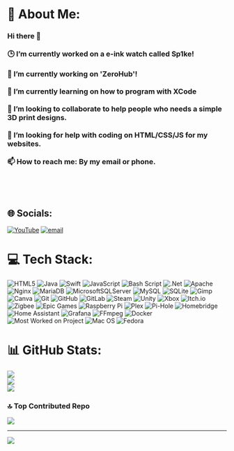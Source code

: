 

# 💫 About Me:
### Hi there 👋<br><br>🕒 I’m currently worked on a e-ink watch called Sp1ke!<br><br>🔭 I’m currently working on 'ZeroHub'!<br><br>🌱 I’m currently learning on how to program with XCode<br><br>👯 I’m looking to collaborate to help people who needs a simple 3D print designs.<br><br>🤔 I’m looking for help with coding on HTML/CSS/JS for my websites.<br><br>📫 How to reach me: By my email or phone.<br><br><!--<br>**diliboy88/diliboy88** is a ✨ _special_ ✨ repository because its `README.md` (this file) appears on your GitHub profile.<br><br><br><br>🔭 I’m currently working on DiBell https://github.com/diliboy88/DiBell<br>🌱 I’m currently learning on how to program with XCode<br>👯 I’m looking to collaborate for help to make pcbs and software<br>🤔 I’m looking for help with my main project (DiBell).<br>- 💬 Ask me about ...<br>📫 How to reach me: By my email or phone.<br>- 😄 Pronouns: He/Him<br>- ⚡ Fun fact: My dream job is to be a Engineer or similar!<br>--><br><br>


## 🌐 Socials:
[![YouTube](https://img.shields.io/badge/YouTube-%23FF0000.svg?logo=YouTube&logoColor=white)](https://youtube.com/@@theresmarty) [![email](https://img.shields.io/badge/Email-D14836?logo=gmail&logoColor=white)](mailto:developrpi@gmail.com) 

# 💻 Tech Stack:
![HTML5](https://img.shields.io/badge/html5-%23E34F26.svg?style=plastic&logo=html5&logoColor=white) ![Java](https://img.shields.io/badge/java-%23ED8B00.svg?style=plastic&logo=openjdk&logoColor=white) ![Swift](https://img.shields.io/badge/swift-F54A2A?style=plastic&logo=swift&logoColor=white) ![JavaScript](https://img.shields.io/badge/javascript-%23323330.svg?style=plastic&logo=javascript&logoColor=%23F7DF1E) ![Bash Script](https://img.shields.io/badge/bash_script-%23121011.svg?style=plastic&logo=gnu-bash&logoColor=white) ![.Net](https://img.shields.io/badge/.NET-5C2D91?style=plastic&logo=.net&logoColor=white) ![Apache](https://img.shields.io/badge/apache-%23D42029.svg?style=plastic&logo=apache&logoColor=white) ![Nginx](https://img.shields.io/badge/nginx-%23009639.svg?style=plastic&logo=nginx&logoColor=white) ![MariaDB](https://img.shields.io/badge/MariaDB-003545?style=plastic&logo=mariadb&logoColor=white) ![MicrosoftSQLServer](https://img.shields.io/badge/Microsoft%20SQL%20Server-CC2927?style=plastic&logo=microsoft%20sql%20server&logoColor=white) ![MySQL](https://img.shields.io/badge/mysql-4479A1.svg?style=plastic&logo=mysql&logoColor=white) ![SQLite](https://img.shields.io/badge/sqlite-%2307405e.svg?style=plastic&logo=sqlite&logoColor=white) ![Gimp](https://img.shields.io/badge/Gimp-657D8B?style=plastic&logo=gimp&logoColor=FFFFFF) ![Canva](https://img.shields.io/badge/Canva-%2300C4CC.svg?style=plastic&logo=Canva&logoColor=white) ![Git](https://img.shields.io/badge/git-%23F05033.svg?style=plastic&logo=git&logoColor=white) ![GitHub](https://img.shields.io/badge/github-%23121011.svg?style=plastic&logo=github&logoColor=white) ![GitLab](https://img.shields.io/badge/gitlab-%23181717.svg?style=plastic&logo=gitlab&logoColor=white) ![Steam](https://img.shields.io/badge/steam-%23000000.svg?style=plastic&logo=steam&logoColor=white) ![Unity](https://img.shields.io/badge/unity-%23000000.svg?style=plastic&logo=unity&logoColor=white) ![Xbox](https://img.shields.io/badge/xbox-%23107C10.svg?style=plastic&logo=xbox&logoColor=white) ![Itch.io](https://img.shields.io/badge/Itch-%23FF0B34.svg?style=plastic&logo=Itch.io&logoColor=white) ![Zigbee](https://img.shields.io/badge/zigbee-%23EB0443.svg?style=plastic&logo=zigbee&logoColor=white) ![Epic Games](https://img.shields.io/badge/epicgames-%23313131.svg?style=plastic&logo=epicgames&logoColor=white) ![Raspberry Pi](https://img.shields.io/badge/-Raspberry_Pi-C51A4A?style=plastic&logo=Raspberry-Pi) ![Plex](https://img.shields.io/badge/plex-%23E5A00D.svg?style=plastic&logo=plex&logoColor=white) ![Pi-Hole](https://img.shields.io/badge/pihole-%2396060C.svg?style=plastic&logo=pi-hole&logoColor=white) ![Homebridge](https://img.shields.io/badge/homebridge-%23491F59.svg?style=plastic&logo=homebridge&logoColor=white) ![Home Assistant](https://img.shields.io/badge/home%20assistant-%2341BDF5.svg?style=plastic&logo=home-assistant&logoColor=white) ![Grafana](https://img.shields.io/badge/grafana-%23F46800.svg?style=plastic&logo=grafana&logoColor=white) ![FFmpeg](https://shields.io/badge/FFmpeg-%23171717.svg?logo=ffmpeg&style=plastic&labelColor=171717&logoColor=5cb85c) ![Docker](https://img.shields.io/badge/docker-%230db7ed.svg?style=plastic&logo=docker&logoColor=white) ![Most Worked on Project](https://hackatime-badge.hackclub.com/U081RUXGF7H/DCOS) ![Mac OS](https://img.shields.io/badge/mac%20os-000000?logo=macos&logoColor=F0F0F0) ![Fedora](https://img.shields.io/badge/Fedora-294172logo=fedora&logoColor=white)

# 📊 GitHub Stats:
![](https://github-readme-stats.vercel.app/api?username=diliboy88&theme=dark&hide_border=false&include_all_commits=true&count_private=true)<br/>
![](https://nirzak-streak-stats.vercel.app/?user=diliboy88&theme=dark&hide_border=false)<br/>
![](https://github-readme-stats.vercel.app/api/top-langs/?username=diliboy88&theme=dark&hide_border=false&include_all_commits=true&count_private=true&layout=compact)

### 🔝 Top Contributed Repo
![](https://github-contributor-stats.vercel.app/api?username=diliboy88&limit=5&theme=dark&combine_all_yearly_contributions=true)

---
[![](https://visitcount.itsvg.in/api?id=diliboy88&icon=0&color=0)](https://visitcount.itsvg.in)

<!-- Proudly created with GPRM ( https://gprm.itsvg.in ) -->

<!--START_SECTION:waka-->
<!--END_SECTION:waka-->
